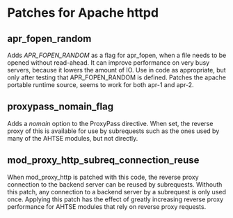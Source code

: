 # Patches for Apache httpd

## apr_fopen_random
Adds *APR_FOPEN_RANDOM* as a flag for apr_fopen, when a file needs to be opened without read-ahead.  It can improve performance on very busy servers, because it lowers the amount of IO. Use in code as appropriate, but only after testing that APR_FOPEN_RANDOM is defined. Patches the apache portable runtime source, seems to work for both apr-1 and apr-2.
## proxypass_nomain_flag
Adds a *nomain* option to the ProxyPass directive. When set, the reverse proxy of this is available for use by subrequests such as the ones used by many of the AHTSE modules, but not directly.

## mod_proxy_http_subreq_connection_reuse
When mod_proxy_http is patched with this code, the reverse proxy connection to the backend server can be reused by subrequests. Withouth this patch, any connection to a backend server by a subrequest is only used once.  Applying this patch has the effect of greatly increasing reverse proxy performance for AHTSE modules that rely on reverse proxy requests.
